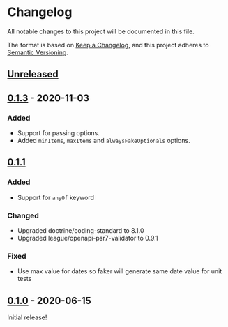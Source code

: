 # Changelog

All notable changes to this project will be documented in this file.

The format is based on [Keep a Changelog](https://keepachangelog.com/en/1.0.0/), and this project adheres to [Semantic Versioning](https://semver.org/spec/v2.0.0.html).

## [Unreleased]

## [0.1.3] - 2020-11-03

### Added
- Support for passing options.
- Added `minItems`, `maxItems` and `alwaysFakeOptionals` options.

## [0.1.1]
### Added
- Support for `anyOf` keyword 

### Changed
- Upgraded doctrine/coding-standard to 8.1.0
- Upgraded league/openapi-psr7-validator to 0.9.1

### Fixed
- Use max value for dates so faker will generate same date value for unit tests

## [0.1.0] - 2020-06-15

Initial release!

[Unreleased]: https://github.com/canvural/php-openapi-faker/compare/0.1.3...HEAD
[0.1.3]: https://github.com/canvural/php-openapi-faker/compare/0.1.2...0.1.3
[0.1.1]: https://github.com/canvural/php-openapi-faker/compare/0.1.0...0.1.1
[0.1.0]: https://github.com/canvural/php-openapi-faker/releases/tag/0.1.0